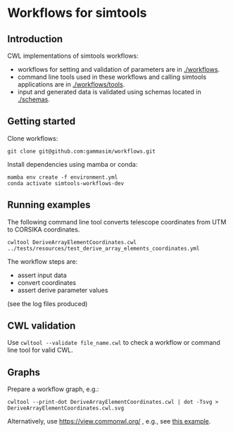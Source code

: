 # Workflows for simtools

## Introduction

CWL implementations of simtools workflows:

- workflows for setting and validation of parameters are in [./workflows](./workflows).
- command line tools used in these workflows and calling simtools applications are in [./workflows/tools](./workflows/tools).
- input and generated data is validated using schemas located in [./schemas](./schemas).

## Getting started

Clone workflows:
```
git clone git@github.com:gammasim/workflows.git
```

Install dependencies using mamba or conda:
```
mamba env create -f environment.yml
conda activate simtools-workflows-dev
```

## Running examples

The following command line tool converts telescope coordinates from UTM to CORSIKA coordinates.
```
cwltool DeriveArrayElementCoordinates.cwl ../tests/resources/test_derive_array_elements_coordinates.yml
```
The workflow steps are:
- assert input data
- convert coordinates
- assert derive parameter values

(see the log files produced)

## CWL validation

Use `cwltool --validate file_name.cwl` to check a workflow or command line tool for valid CWL.

## Graphs

Prepare a workflow graph, e.g.:
```
cwltool --print-dot DeriveArrayElementCoordinates.cwl | dot -Tsvg > DeriveArrayElementCoordinates.cwl.svg
```

Alternatively, use https://view.commonwl.org/ , e.g., see [this example](https://view.commonwl.org/workflows/github.com/gammasim/workflows/blob/prototype-DeriveArrayElementCoordinates/workflows/DeriveArrayElementCoordinates.cwl).
